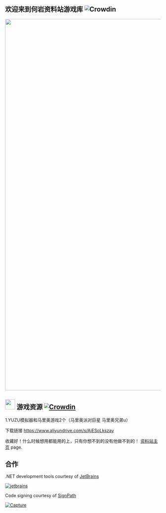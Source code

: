 欢迎来到何岩资料站游戏库 ![Crowdin](https://badges.crowdin.net/playnite/localized.svg)
---------
<img src="https://heqel.github.io/img/carousel-1.jpg" width="1200"> 

<img src="https://playnite.link/applogo.png" width="32">  游戏资源 [![Crowdin](https://badges.crowdin.net/playnite/localized.svg)](https://crowdin.com/project/playnite)
---------
1.YUZU模拟器和马里奥游戏2个（马里奥派对巨星 马里奥兄弟u）

下载链接 https://www.aliyundrive.com/s/AiESoLkszay


收藏好！什么时候想用都能用的上，只有你想不到的没有他做不到的！ [资料站主页](https://heqel.github.io/#blog-carousel) page.

合作
---------

.NET development tools courtesy of [JetBrains](https://www.jetbrains.com/?from=Playnite)

[![jetbrains](https://user-images.githubusercontent.com/3874087/128503701-884cdae4-3283-4d67-8ad1-6103e777a660.png)](https://www.jetbrains.com/?from=Playnite)

Code signing courtesy of [SignPath](https://about.signpath.io)

[![Capture](https://user-images.githubusercontent.com/3874087/128503363-9c39f8cd-9900-4a8b-83f2-81359d4fc731.PNG)](https://about.signpath.io)
